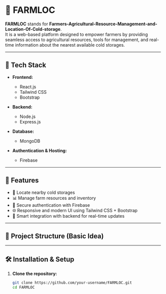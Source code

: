 # 🌾 FARMLOC

**FARMLOC** stands for **Farmers-Agricultural-Resource-Management-and-Location-Of-Cold-storage**.  
It is a web-based platform designed to empower farmers by providing seamless access to agricultural resources, tools for management, and real-time information about the nearest available cold storages.

---

## 🔧 Tech Stack

- **Frontend:**
  - React.js
  - Tailwind CSS
  - Bootstrap

- **Backend:**
  - Node.js
  - Express.js

- **Database:**
  - MongoDB

- **Authentication & Hosting:**
  - Firebase

---

## 🚀 Features

- 📍 Locate nearby cold storages
- 📊 Manage farm resources and inventory
- 🔐 Secure authentication with Firebase
- 🌐 Responsive and modern UI using Tailwind CSS + Bootstrap
- 🧠 Smart integration with backend for real-time updates

---

## 📁 Project Structure (Basic Idea)


---

## 🛠️ Installation & Setup

1. **Clone the repository:**
   ```bash
   git clone https://github.com/your-username/FARMLOC.git
   cd FARMLOC


